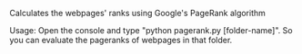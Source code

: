 Calculates the webpages' ranks using Google's PageRank algorithm

Usage: Open the console and type "python pagerank.py [folder-name]". So you can evaluate the pageranks of webpages in that folder.
